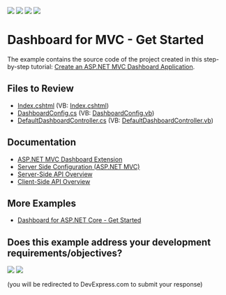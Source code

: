 <!-- default badges list -->
![](https://img.shields.io/endpoint?url=https://codecentral.devexpress.com/api/v1/VersionRange/128579217/21.2.1%2B)
[![](https://img.shields.io/badge/Open_in_DevExpress_Support_Center-FF7200?style=flat-square&logo=DevExpress&logoColor=white)](https://supportcenter.devexpress.com/ticket/details/T543048)
[![](https://img.shields.io/badge/📖_How_to_use_DevExpress_Examples-e9f6fc?style=flat-square)](https://docs.devexpress.com/GeneralInformation/403183)
[![](https://img.shields.io/badge/💬_Leave_Feedback-feecdd?style=flat-square)](#does-this-example-address-your-development-requirementsobjectives)
<!-- default badges end -->
# Dashboard for MVC - Get Started

The example contains the source code of the project created in this step-by-step tutorial: [Create an ASP.NET MVC Dashboard Application](https://docs.devexpress.com/Dashboard/116313/get-started/build-web-dashboard-applications/create-an-aspnet-mvc-dashboard-application).

## Files to Review

* [Index.cshtml](./CS/MvcDashboardApp/Views/Home/Index.cshtml) (VB: [Index.cshtml](./VB/MvcDashboardApp/Views/Home/Index.vbhtml))
* [DashboardConfig.cs](./CS/MvcDashboardApp/App_Start/DashboardConfig.cs) (VB: [DashboardConfig.vb](./VB/MvcDashboardApp/App_Start/DashboardConfig.vb))
* [DefaultDashboardController.cs](./CS/MvcDashboardApp/Controllers/DefaultDashboardController.cs) (VB: [DefaultDashboardController.vb](./VB/MvcDashboardApp/Controllers/DefaultDashboardController.vb))

## Documentation

- [ASP.NET MVC Dashboard Extension](https://docs.devexpress.com/Dashboard/16977/web-dashboard/aspnet-mvc-dashboard-extension)
- [Server Side Configuration (ASP.NET MVC)](https://docs.devexpress.com/Dashboard/119166/web-dashboard/dashboard-backend/server-side-configuration-aspnet-mvc)
- [Server-Side API Overview](https://docs.devexpress.com/Dashboard/16978/web-dashboard/aspnet-mvc-dashboard-extension/server-side-api-overview)
- [Client-Side API Overview](https://docs.devexpress.com/Dashboard/16796/web-dashboard/aspnet-mvc-dashboard-extension/client-side-api-overview)

## More Examples

- [Dashboard for ASP.NET Core - Get Started](https://github.com/DevExpress-Examples/asp-net-core-dashboard-get-started)
<!-- feedback -->
## Does this example address your development requirements/objectives?

[<img src="https://www.devexpress.com/support/examples/i/yes-button.svg"/>](https://www.devexpress.com/support/examples/survey.xml?utm_source=github&utm_campaign=mvc-dashboard-get-started&~~~was_helpful=yes) [<img src="https://www.devexpress.com/support/examples/i/no-button.svg"/>](https://www.devexpress.com/support/examples/survey.xml?utm_source=github&utm_campaign=mvc-dashboard-get-started&~~~was_helpful=no)

(you will be redirected to DevExpress.com to submit your response)
<!-- feedback end -->
